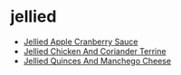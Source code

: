 # jellied

 * [Jellied Apple Cranberry Sauce](../../index/j/jellied-apple-cranberry-sauce-13328.json)
 * [Jellied Chicken And Coriander Terrine](../../index/j/jellied-chicken-and-coriander-terrine-13246.json)
 * [Jellied Quinces And Manchego Cheese](../../index/j/jellied-quinces-and-manchego-cheese-104442.json)
